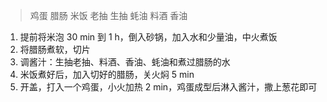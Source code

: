 > 鸡蛋 腊肠 米饭 老抽 生抽 蚝油 料酒 香油

1. 提前将米泡 30 min 到 1 h，倒入砂锅，加入水和少量油，中火煮饭
2. 将腊肠煮软，切片
3. 调酱汁：生抽老抽、料酒、香油、蚝油和煮过腊肠的水
4. 米饭煮好后，加入切好的腊肠，关火焖 5 min
5. 开盖，打入一个鸡蛋，小火加热 2 min，鸡蛋成型后淋入酱汁，撒上葱花即可
